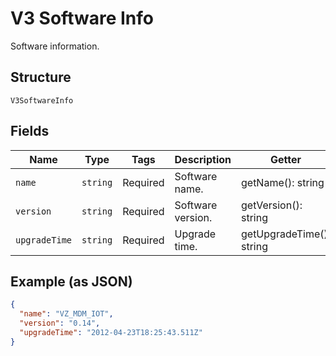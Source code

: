 
# V3 Software Info

Software information.

## Structure

`V3SoftwareInfo`

## Fields

| Name | Type | Tags | Description | Getter | Setter |
|  --- | --- | --- | --- | --- | --- |
| `name` | `string` | Required | Software name. | getName(): string | setName(string name): void |
| `version` | `string` | Required | Software version. | getVersion(): string | setVersion(string version): void |
| `upgradeTime` | `string` | Required | Upgrade time. | getUpgradeTime(): string | setUpgradeTime(string upgradeTime): void |

## Example (as JSON)

```json
{
  "name": "VZ_MDM_IOT",
  "version": "0.14",
  "upgradeTime": "2012-04-23T18:25:43.511Z"
}
```

